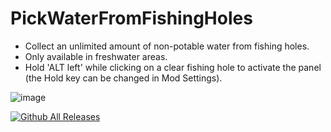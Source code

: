 # PickWaterFromFishingHoles
* Collect an unlimited amount of non-potable water from fishing holes.
* Only available in freshwater areas.
* Hold 'ALT left' while clicking on a clear fishing hole to activate the panel (the Hold key can be changed in Mod Settings).

![image](https://github.com/user-attachments/assets/ea2a8aef-7d59-4c9b-a979-83caedface68)

[![Github All Releases](https://img.shields.io/github/downloads/RomainDeschampsFR/PickWaterFromFishingHoles/total.svg)]()
